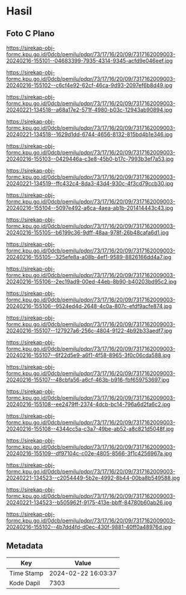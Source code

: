 # Hasil

## Foto C Plano

https://sirekap-obj-formc.kpu.go.id/0dcb/pemilu/pdpr/73/17/16/20/09/7317162009003-20240216-155101--04683399-7935-4314-9345-acfd9e046eef.jpg

https://sirekap-obj-formc.kpu.go.id/0dcb/pemilu/pdpr/73/17/16/20/09/7317162009003-20240216-155102--c6cf4e92-62cf-46ca-9d93-2097ef6b8d49.jpg

https://sirekap-obj-formc.kpu.go.id/0dcb/pemilu/pdpr/73/17/16/20/09/7317162009003-20240221-134518--a68a17e2-571f-4980-b03c-12943ab90894.jpg

https://sirekap-obj-formc.kpu.go.id/0dcb/pemilu/pdpr/73/17/16/20/09/7317162009003-20240221-134518--1629d1dd-6744-4656-8132-815bd4b1e346.jpg

https://sirekap-obj-formc.kpu.go.id/0dcb/pemilu/pdpr/73/17/16/20/09/7317162009003-20240216-155103--0429446a-c3e8-45b0-b17c-7993b3ef7a53.jpg

https://sirekap-obj-formc.kpu.go.id/0dcb/pemilu/pdpr/73/17/16/20/09/7317162009003-20240221-134519--ffc432c4-8da3-43d4-930c-4f3cd79ccb30.jpg

https://sirekap-obj-formc.kpu.go.id/0dcb/pemilu/pdpr/73/17/16/20/09/7317162009003-20240216-155104--5097e492-a6ca-4aea-ab1b-201414443c43.jpg

https://sirekap-obj-formc.kpu.go.id/0dcb/pemilu/pdpr/73/17/16/20/09/7317162009003-20240216-155105--b6199c36-9dff-48aa-978f-26b48cafa6d1.jpg

https://sirekap-obj-formc.kpu.go.id/0dcb/pemilu/pdpr/73/17/16/20/09/7317162009003-20240216-155105--325efe8a-a08b-4ef1-9589-8826166dd4a7.jpg

https://sirekap-obj-formc.kpu.go.id/0dcb/pemilu/pdpr/73/17/16/20/09/7317162009003-20240216-155106--2ec19ad9-00ed-44eb-8b90-b40203bd95c2.jpg

https://sirekap-obj-formc.kpu.go.id/0dcb/pemilu/pdpr/73/17/16/20/09/7317162009003-20240216-155106--9524ed4d-2648-4c0a-807c-efdf9acfe874.jpg

https://sirekap-obj-formc.kpu.go.id/0dcb/pemilu/pdpr/73/17/16/20/09/7317162009003-20240216-155107--127927a6-256c-4804-9122-4b92b33aedf7.jpg

https://sirekap-obj-formc.kpu.go.id/0dcb/pemilu/pdpr/73/17/16/20/09/7317162009003-20240216-155107--6f22d5e9-a6f1-4f58-8965-3f0c06cda588.jpg

https://sirekap-obj-formc.kpu.go.id/0dcb/pemilu/pdpr/73/17/16/20/09/7317162009003-20240216-155107--48cbfa56-a6cf-463b-b916-fbf659753697.jpg

https://sirekap-obj-formc.kpu.go.id/0dcb/pemilu/pdpr/73/17/16/20/09/7317162009003-20240216-155108--ee2479ff-2374-4dcb-bc14-796a6d2fa6c2.jpg

https://sirekap-obj-formc.kpu.go.id/0dcb/pemilu/pdpr/73/17/16/20/09/7317162009003-20240216-155108--4344cc5a-c3a7-49be-ab52-a8c821d5048f.jpg

https://sirekap-obj-formc.kpu.go.id/0dcb/pemilu/pdpr/73/17/16/20/09/7317162009003-20240216-155109--df97104c-c02e-4805-8566-3f1c4256967a.jpg

https://sirekap-obj-formc.kpu.go.id/0dcb/pemilu/pdpr/73/17/16/20/09/7317162009003-20240221-134523--c2054449-5b2e-4992-8b44-00ba8b549588.jpg

https://sirekap-obj-formc.kpu.go.id/0dcb/pemilu/pdpr/73/17/16/20/09/7317162009003-20240221-134523--b505962f-9175-413e-bbff-84780b60ab26.jpg

https://sirekap-obj-formc.kpu.go.id/0dcb/pemilu/pdpr/73/17/16/20/09/7317162009003-20240216-155102--4b7dd4fd-d0ec-430f-9881-40ff0a48976d.jpg


## Metadata

| Key        | Value               |
| ---------- | ------------------- |
| Time Stamp | 2024-02-22 16:03:37 |
| Kode Dapil | 7303                |




